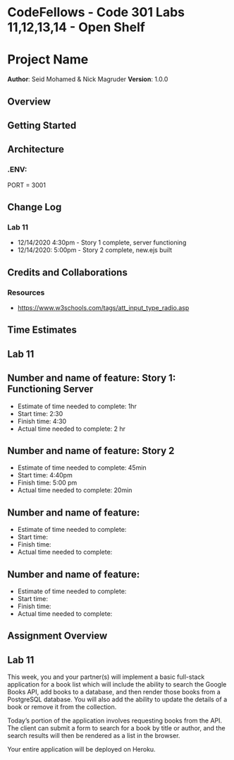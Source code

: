 # CodeFellows - Code 301 Labs 11,12,13,14 - Open Shelf

# Project Name

**Author**: Seid Mohamed & Nick Magruder
**Version**: 1.0.0 

## Overview
<!-- Provide a high level overview of what this application is and why you are building it, beyond the fact that it's an assignment for this class. (i.e. What's your problem domain?) -->

## Getting Started
<!-- What are the steps that a user must take in order to build this app on their own machine and get it running? -->

## Architecture
<!-- Provide a detailed description of the application design. What technologies (languages, libraries, etc) you're using, and any other relevant design information. -->

### .ENV:
PORT = 3001



## Change Log
### Lab 11
* 12/14/2020 4:30pm - Story 1 complete, server functioning
* 12/14/2020: 5:00pm - Story 2 complete, new.ejs built


## Credits and Collaborations

### Resources
* https://www.w3schools.com/tags/att_input_type_radio.asp

## Time Estimates

## Lab 11
## Number and name of feature: Story 1: Functioning Server
* Estimate of time needed to complete: 1hr
* Start time: 2:30
* Finish time: 4:30
* Actual time needed to complete: 2 hr

## Number and name of feature: Story 2
* Estimate of time needed to complete: 45min
* Start time: 4:40pm
* Finish time: 5:00 pm
* Actual time needed to complete: 20min

## Number and name of feature: 
* Estimate of time needed to complete: 
* Start time: 
* Finish time: 
* Actual time needed to complete: 

## Number and name of feature: 
* Estimate of time needed to complete: 
* Start time: 
* Finish time: 
* Actual time needed to complete: 



## Assignment Overview
## Lab 11
This week, you and your partner(s) will implement a basic full-stack application for a book list which will include the ability to search the Google Books API, add books to a database, and then render those books from a PostgreSQL database. You will also add the ability to update the details of a book or remove it from the collection.

Today’s portion of the application involves requesting books from the API. The client can submit a form to search for a book by title or author, and the search results will then be rendered as a list in the browser.

Your entire application will be deployed on Heroku.
